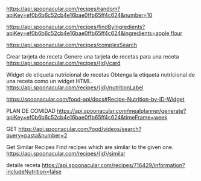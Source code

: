 https://api.spoonacular.com/recipes/random?apiKey=ef0b6b6c52cb4e16bae0ffb65ff4c624&number=10

https://api.spoonacular.com/recipes/findByIngredients?apiKey=ef0b6b6c52cb4e16bae0ffb65ff4c624&ingredients=apple,flour

https://api.spoonacular.com/recipes/complexSearch

Crear tarjeta de receta
Genere una tarjeta de recetas para una receta
https://api.spoonacular.com/recipes/{id}/card

Widget de etiqueta nutricional de recetas
Obtenga la etiqueta nutricional de una receta como un widget HTML.
https://api.spoonacular.com/recipes/{id}/nutritionLabel

https://spoonacular.com/food-api/docs#Recipe-Nutrition-by-ID-Widget

PLAN DE COMIDAD
https://api.spoonacular.com/mealplanner/generate?apiKey=ef0b6b6c52cb4e16bae0ffb65ff4c624&timeFrame=week

GET https://api.spoonacular.com/food/videos/search?query=pasta&number=2

Get Similar Recipes
Find recipes which are similar to the given one.
https://api.spoonacular.com/recipes/{id}/similar

detalle receta
https://api.spoonacular.com/recipes/716429/information?includeNutrition=false

